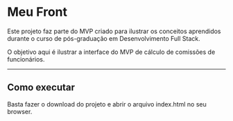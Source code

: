 # Meu Front

Este projeto faz parte do MVP criado para ilustrar os conceitos aprendidos durante o curso de pós-graduação em Desenvolvimento Full Stack.

O objetivo aqui é ilustrar a interface do MVP de cálculo de comissões de funcionários.

---
## Como executar

Basta fazer o download do projeto e abrir o arquivo index.html no seu browser.
